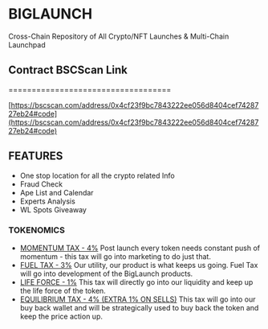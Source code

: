 BIGLAUNCH
===================================

Cross-Chain Repository of All Crypto/NFT Launches & Multi-Chain Launchpad

## Contract BSCScan Link
===================================

[https://bscscan.com/address/0x4cf23f9bc7843222ee056d8404cef7428727eb24#code](https://bscscan.com/address/0x4cf23f9bc7843222ee056d8404cef7428727eb24#code)

## FEATURES

* One stop location for  all the crypto related  Info
* Fraud Check
* Ape List and  Calendar
* Experts Analysis
* WL Spots Giveaway

### TOKENOMICS
* [MOMENTUM TAX - 4%](https://biglaunch.io/#tokenomics) Post launch every token needs constant push of momentum - this tax will go into marketing to do just that.
* [FUEL TAX - 3%](https://biglaunch.io/#tokenomics) Our utility, our product is what keeps us going. Fuel Tax will go into development of the BigLaunch products.
* [LIFE FORCE - 1%](https://biglaunch.io/#tokenomics) This tax will directly go into our liquidity and keep up the life force of the token.
* [EQUILIBRIUM TAX - 4% (EXTRA 1% ON SELLS)](https://biglaunch.io/#tokenomics) This tax will go into our buy back wallet and will be strategically used to buy back the token and keep the price action up.

